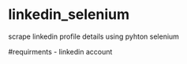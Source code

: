 # linkedin_selenium
scrape linkedin profile details using pyhton selenium

#requirments - linkedin account



